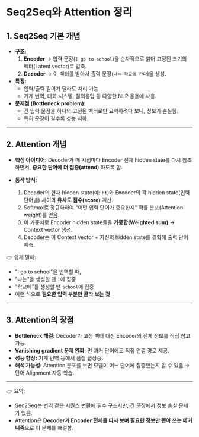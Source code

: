 # Seq2Seq와 Attention 정리

## 1. Seq2Seq 기본 개념

-   **구조:**
    1.  **Encoder** → 입력 문장(`I go to school`)을 순차적으로 읽어
        고정된 크기의 벡터(Latent vector)로 압축.
    2.  **Decoder** → 이 벡터를 받아서 출력 문장(`나는 학교에 간다`)을
        생성.
-   **특징:**
    -   입력/출력 길이가 달라도 처리 가능.
    -   기계 번역, 대화 시스템, 질의응답 등 다양한 NLP 응용에 사용.
-   **문제점 (Bottleneck problem):**
    -   긴 입력 문장을 하나의 고정된 벡터로만 요약하려다 보니, 정보가
        손실됨.
    -   특히 문장이 길수록 성능 저하.


------------------------------------------------------------------------

## 2. Attention 개념

-   **핵심 아이디어:**
    Decoder가 매 시점마다 Encoder 전체 hidden state를 다시 참조하면서,
    **중요한 단어에 더 집중(attend)** 하도록 함.

-   **동작 방식:**

    1.  Decoder의 현재 hidden state(예: `ht`)와 Encoder의 각 hidden
        state(입력 단어별) 사이의 **유사도 점수(score)** 계산.
    2.  Softmax로 정규화하여 "어떤 입력 단어가 중요한지" 확률
        분포(Attention weight)를 얻음.
    3.  이 가중치로 Encoder hidden state들을 **가중합(Weighted sum)** →
        Context vector 생성.
    4.  Decoder는 이 Context vector + 자신의 hidden state를 결합해 출력
        단어 예측.

👉 쉽게 말해:
- "I go to school"을 번역할 때,
- "나는"을 생성할 땐 `I`에 집중
- "학교에"를 생성할 땐 `school`에 집중
- 이런 식으로 **필요한 입력 부분만 골라 보는 것**

------------------------------------------------------------------------

## 3. Attention의 장점

-   **Bottleneck 해결:** Decoder가 고정 벡터 대신 Encoder의 전체 정보를
    직접 참고 가능.
-   **Vanishing gradient 문제 완화:** 먼 과거 단어에도 직접 연결 경로
    제공.
-   **성능 향상:** 기계 번역 등에서 품질 급상승.
-   **해석 가능성:** Attention 분포를 보면 모델이 어느 단어에 집중했는지
    알 수 있음 → 단어 Alignment 자동 학습.

------------------------------------------------------------------------


👉 요약:
- Seq2Seq는 번역 같은 시퀀스 변환에 필수 구조지만, 긴 문장에서 정보 손실
문제가 있음.
- Attention은 **Decoder가 Encoder 전체를 다시 보며 필요한 정보만 뽑아
쓰는 메커니즘**으로 이 문제를 해결함.
